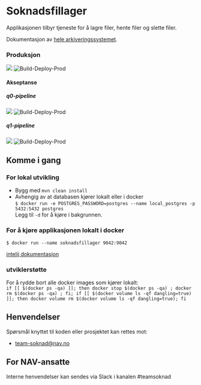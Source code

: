 # Soknadsfillager
Applikasjonen tilbyr tjeneste for å lagre filer, hente filer og slette filer.

Dokumentasjon av [hele arkiveringssystemet](https://github.com/navikt/archiving-infrastructure/wiki).


### Produksjon
![](https://github.com/navikt/soknadsfillager/workflows/Build-Deploy/badge.svg?branch=master)
![Build-Deploy-Prod](https://github.com/navikt/soknadsfillager/workflows/Build-Deploy-Prod/badge.svg?branch=master&event=deployment)

#### Akseptanse
##### q0-pipeline
![](https://github.com/navikt/soknadsfillager/workflows/Build-Deploy-Pipelines/badge.svg?branch=q0-pipeline)
![Build-Deploy-Prod](https://github.com/navikt/soknadsfillager/workflows/Build-Deploy-Pipelines/badge.svg?branch=q0-pipeline&event=deployment)
##### q1-pipeline
![](https://github.com/navikt/soknadsfillager/workflows/Build-Deploy-Pipelines/badge.svg?branch=q1-pipeline)
![Build-Deploy-Prod](https://github.com/navikt/soknadsfillager/workflows/Build-Deploy-Pipelines/badge.svg?branch=q1-pipeline&event=deployment)


## Komme i gang

### For lokal utvikling
* Bygg med `mvn clean install`
* Avhengig av at databasen kjører lokalt eller i docker<br />
`$ docker run -e POSTGRES_PASSWORD=postgres --name local_postgres -p 5432:5432 postgres`<br />
Legg til `-d` for å kjøre i bakgrunnen.

### For å kjøre applikasjonen lokalt i docker
`$ docker run --name soknadsfillager 9042:9042`

[intelij dokumentasjon](https://www.jetbrains.com/help/idea/docker.html)

### utviklerstøtte
For å rydde bort alle docker images som kjører lokalt:<br />
`if [[ $(docker ps -qa) ]]; then docker stop $(docker ps -qa) ; docker rm $(docker ps -qa) ; fi; if [[ $(docker volume ls -qf dangling=true) ]]; then docker volume rm $(docker volume ls -qf dangling=true); fi`


## Henvendelser
Spørsmål knyttet til koden eller prosjektet kan rettes mot:
* [team-soknad@nav.no](mailto:team-soknad@nav.no)

## For NAV-ansatte
Interne henvendelser kan sendes via Slack i kanalen #teamsoknad
